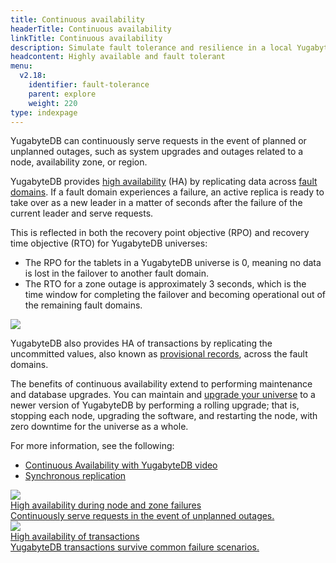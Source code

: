 ```yaml
---
title: Continuous availability
headerTitle: Continuous availability
linkTitle: Continuous availability
description: Simulate fault tolerance and resilience in a local YugabyteDB database universe.
headcontent: Highly available and fault tolerant
menu:
  v2.18:
    identifier: fault-tolerance
    parent: explore
    weight: 220
type: indexpage
---
```


YugabyteDB can continuously serve requests in the event of planned or unplanned outages, such as system upgrades and outages related to a node, availability zone, or region.

YugabyteDB provides [high availability](../../architecture/core-functions/high-availability/) (HA) by replicating data across [fault domains](../../architecture/docdb-replication/replication/#fault-domains). If a fault domain experiences a failure, an active replica is ready to take over as a new leader in a matter of seconds after the failure of the current leader and serve requests.

This is reflected in both the recovery point objective (RPO) and recovery time objective (RTO) for YugabyteDB universes:

- The RPO for the tablets in a YugabyteDB universe is 0, meaning no data is lost in the failover to another fault domain.
- The RTO for a zone outage is approximately 3 seconds, which is the time window for completing the failover and becoming operational out of the remaining fault domains.

<img src="/images/architecture/replication/rpo-vs-rto-zone-outage.png"/>

YugabyteDB also provides HA of transactions by replicating the uncommitted values, also known as [provisional records](../../architecture/transactions/distributed-txns/#provisional-records), across the fault domains.

The benefits of continuous availability extend to performing maintenance and database upgrades. You can maintain and [upgrade your universe](../../manage/upgrade-deployment/) to a newer version of YugabyteDB by performing a rolling upgrade; that is, stopping each node, upgrading the software, and restarting the node, with zero downtime for the universe as a whole.

For more information, see the following:

- [Continuous Availability with YugabyteDB video](https://www.youtube.com/watch?v=4PpiOMcq-j8)
- [Synchronous replication](../../architecture/docdb-replication/replication/)

<div class="row">
   <div class="col-12 col-md-6 col-lg-12 col-xl-6">
    <a class="section-link icon-offset" href="macos/">
      <div class="head">
        <img class="icon" src="/images/section_icons/explore/zero_downtime.png" aria-hidden="true" />
        <div class="title">High availability during node and zone failures</div>
      </div>
      <div class="body">
        Continuously serve requests in the event of unplanned outages.
      </div>
    </a>
  </div>

  <div class="col-12 col-md-6 col-lg-12 col-xl-6">
    <a class="section-link icon-offset" href="transaction-availability/">
      <div class="head">
        <img class="icon" src="/images/section_icons/architecture/distributed_acid.png" aria-hidden="true" />
        <div class="title">High availability of transactions</div>
      </div>
      <div class="body">
        YugabyteDB transactions survive common failure scenarios.
      </div>
    </a>
  </div>

</div>
